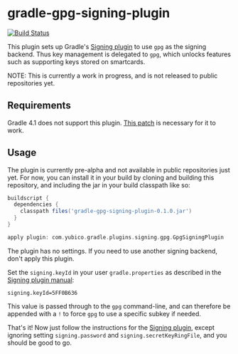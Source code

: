 gradle-gpg-signing-plugin
=========================

[![Build Status](https://travis-ci.org/Yubico/gradle-gpg-signing-plugin.svg?branch=master)](https://travis-ci.org/Yubico/gradle-gpg-signing-plugin)

This plugin sets up Gradle's [Signing plugin][signing] to use `gpg` as the
signing backend. Thus key management is delegated to `gpg`, which unlocks
features such as supporting keys stored on smartcards.

NOTE: This is currently a work in progress, and is not released to public
repositories yet.


[signing]: https://docs.gradle.org/current/userguide/signing_plugin.html


Requirements
------------

Gradle 4.1 does not support this plugin. [This patch][pull] is necessary for it
to work.


[pull]: https://github.com/gradle/gradle/pull/2724


Usage
-----

The plugin is currently pre-alpha and not available in public repositories just
yet. For now, you can install it in your build by cloning and building this
repository, and including the jar in your build classpath like so:

```gradle
buildscript {
  dependencies {
    classpath files('gradle-gpg-signing-plugin-0.1.0.jar')
  }
}

apply plugin: com.yubico.gradle.plugins.signing.gpg.GpgSigningPlugin
```

The plugin has no settings. If you need to use another signing backend, don't
apply this plugin.

Set the `signing.keyId` in your user `gradle.properties` as described in the
[Signing plugin manual][signing-credentials]:

    signing.keyId=5FF0B636

This value is passed through to the `gpg` command-line, and can therefore be
appended with a `!` to force `gpg` to use a specific subkey if needed.

That's it! Now just follow the instructions for the [Signing plugin][signing],
except ignoring setting `signing.password` and `signing.secretKeyRingFile`, and
you should be good to go.


[signing-credentials]: https://docs.gradle.org/current/userguide/signing_plugin.html#sec:signatory_credentials
